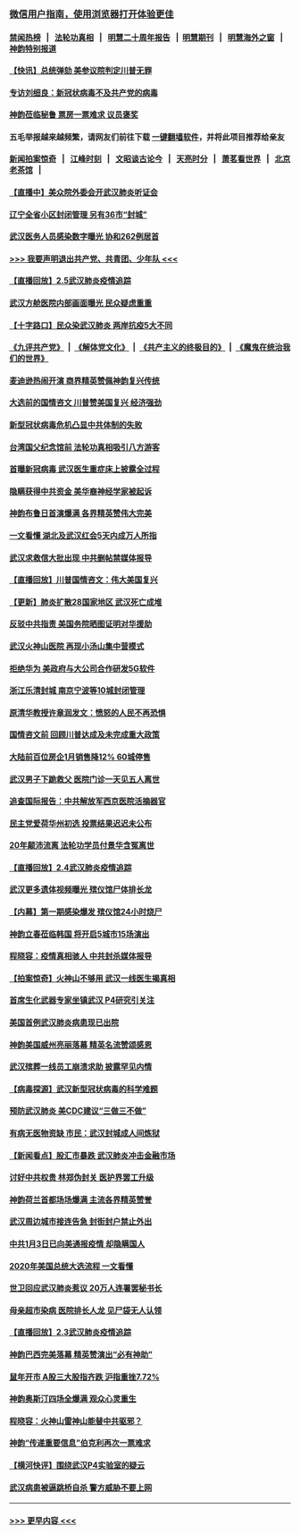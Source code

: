 ### [微信用户指南，使用浏览器打开体验更佳](https://github.com/gfw-breaker/banned-news1/blob/master/indexes/wechat-guide.md?t=0)
#### [禁闻热榜](热点新闻.md?t=0)  &nbsp;&nbsp;|&nbsp;&nbsp; [法轮功真相](https://github.com/gfw-breaker/truth/blob/master/README.md?t=0) &nbsp;&nbsp;|&nbsp;&nbsp; [明慧二十周年报告](https://github.com/gfw-breaker/mh-reports/blob/master/README.md?t=0) &nbsp;&nbsp;|&nbsp;&nbsp;[明慧期刊](https://github.com/gfw-breaker/mh-qikan) &nbsp;&nbsp;|&nbsp;&nbsp; [明慧海外之窗](https://github.com/gfw-breaker/mh-news/blob/master/README.md?t=0) &nbsp;&nbsp;|&nbsp;&nbsp; [神韵特别报道](https://github.com/gfw-breaker/mh-news/blob/master/shenyun.md?t=0)
#### [【快讯】总统弹劾 美参议院判定川普无罪](../pages/nf4514/n11847316.md?t=02060755) 
#### [专访刘细良：新冠状病毒不及共产党的病毒](../pages/nf4514/n11847164.md?t=02060755) 
#### [神韵莅临秘鲁 票房一票难求 议员褒奖](../pages/nf4514/n11847036.md?t=02060755) 
#### 五毛举报越来越频繁，请网友们前往下载 [一键翻墙软件](https://github.com/gfw-breaker/ssr-accounts)，并将此项目推荐给亲友
#### [新闻拍案惊奇](https://github.com/gfw-breaker/banned-news1/blob/master/pages/link4.md) &nbsp;&nbsp;|&nbsp;&nbsp; [江峰时刻](https://github.com/gfw-breaker/banned-news1/blob/master/pages/link4.md) &nbsp;&nbsp;|&nbsp;&nbsp; [文昭谈古论今](https://github.com/gfw-breaker/banned-news1/blob/master/pages/link4.md) &nbsp;&nbsp;|&nbsp;&nbsp; [天亮时分](https://github.com/gfw-breaker/banned-news1/blob/master/pages/link4.md) &nbsp;&nbsp;|&nbsp;&nbsp; [萧茗看世界](https://github.com/gfw-breaker/banned-news1/blob/master/pages/link4.md) &nbsp;&nbsp;|&nbsp;&nbsp; [北京老茶馆](https://github.com/gfw-breaker/banned-news1/blob/master/pages/link4.md) &nbsp;&nbsp;|&nbsp;&nbsp; 
#### [【直播中】美众院外委会开武汉肺炎听证会](../pages/nf4514/n11846727.md?t=02060755) 
#### [辽宁全省小区封闭管理 另有36市“封城”](../pages/nf4514/n11846879.md?t=02060755) 
#### [武汉医务人员感染数字曝光 协和262例居首](../pages/nf4514/n11846742.md?t=02060755) 
#### [>>> 我要声明退出共产党、共青团、少年队 <<<](https://github.com/begood0513/goodnews/blob/master/quit/letter.md) 
#### [【直播回放】2.5武汉肺炎疫情追踪](../pages/nf4514/n11846437.md?t=02060755) 
#### [武汉方舱医院内部画面曝光 民众疑虑重重](../pages/nf4514/n11846442.md?t=02060755) 
#### [【十字路口】民众染武汉肺炎 两岸抗疫5大不同](../pages/nf4514/n11845264.md?t=02060755) 
#### [《九评共产党》](https://github.com/begood0513/9ping.md/blob/master/README.md) &nbsp;|&nbsp; [《解体党文化》](../../../../jtdwh.md/blob/master/README.md)  &nbsp;|&nbsp; [《共产主义的终极目的》](../../../../gczydzjmd.md/blob/master/README.md) &nbsp;|&nbsp; [《魔鬼在统治我们的世界》](../../../../mgztzwmdsj.md/blob/master/README.md) 
#### [麦迪逊热闹开演 商界精英赞佩神韵复兴传统](../pages/nf4514/n11846113.md?t=02060755) 
#### [大选前的国情咨文 川普赞美国复兴 经济强劲](../pages/nf4514/n11845526.md?t=02060755) 
#### [新型冠状病毒危机凸显中共体制的失败](../pages/nf4514/n11844970.md?t=02060755) 
#### [台湾国父纪念馆前 法轮功真相吸引八方游客](../pages/nf4514/n11843885.md?t=02060755) 
#### [首曝新冠病毒 武汉医生重症床上披露全过程](../pages/nf4514/n11845150.md?t=02060755) 
#### [隐瞒获得中共资金 美华裔神经学家被起诉](../pages/nf4514/n11844879.md?t=02060755) 
#### [神韵布鲁日首演爆满 各界精英赞伟大完美](../pages/nf4514/n11845302.md?t=02060755) 
#### [一文看懂 湖北及武汉红会5天内成万人所指](../pages/nf4514/n11844315.md?t=02060755) 
#### [武汉求救信大批出现 中共删帖禁媒体报导](../pages/nf4514/n11845064.md?t=02060755) 
#### [【直播回放】川普国情咨文：伟大美国复兴](../pages/nf4514/n11842079.md?t=02060755) 
#### [【更新】肺炎扩散28国家地区 武汉死亡成堆](../pages/nf4514/n11801312.md?t=02060755) 
#### [反驳中共指责 美国务院晒图证明对华援助](../pages/nf4514/n11844859.md?t=02060755) 
#### [武汉火神山医院 再现小汤山集中营模式](../pages/nf4514/n11844763.md?t=02060755) 
#### [拒绝华为 美政府与大公司合作研发5G软件](../pages/nf4514/n11844625.md?t=02060755) 
#### [浙江乐清封城 南京宁波等10城封闭管理](../pages/nf4514/n11844464.md?t=02060755) 
#### [原清华教授许章润发文：愤怒的人民不再恐惧](../pages/nf4514/n11844347.md?t=02060755) 
#### [国情咨文前 回顾川普达成及未完成重大政策](../pages/nf4514/n11844581.md?t=02060755) 
#### [大陆前百位房企1月销售降12% 60城停售](../pages/nf4514/n11844398.md?t=02060755) 
#### [武汉男子下跪救父 医院门诊一天见五人离世](../pages/nf4514/n11844073.md?t=02060755) 
#### [追查国际报告：中共解放军西京医院活摘器官](../pages/nf4514/n11838359.md?t=02060755) 
#### [民主党爱荷华州初选 投票结果迟迟未公布](../pages/nf4514/n11844207.md?t=02060755) 
#### [20年颠沛流离 法轮功学员付景华含冤离世](../pages/nf4514/n11841986.md?t=02060755) 
#### [【直播回放】2.4武汉肺炎疫情追踪](../pages/nf4514/n11844032.md?t=02060755) 
#### [武汉更多遗体视频曝光 殡仪馆尸体排长龙](../pages/nf4514/n11844057.md?t=02060755) 
#### [【内幕】第一期感染爆发 殡仪馆24小时烧尸](../pages/nf4514/n11843944.md?t=02060755) 
#### [神韵立春莅临韩国 将开启5城市15场演出](../pages/nf4514/n11843781.md?t=02060755) 
#### [程晓容：疫情真相骇人 中共封杀媒体报导](../pages/nf4514/n11843546.md?t=02060755) 
#### [【拍案惊奇】火神山不够用 武汉一线医生揭真相](../pages/nf4514/n11842682.md?t=02060755) 
#### [首席生化武器专家坐镇武汉 P4研究引关注](../pages/nf4514/n11842412.md?t=02060755) 
#### [美国首例武汉肺炎病患现已出院](../pages/nf4514/n11842740.md?t=02060755) 
#### [神韵美国威州亮丽落幕 精英名流赞颂感恩](../pages/nf4514/n11842912.md?t=02060755) 
#### [武汉殡葬一线员工崩溃求助 披露罕见内情](../pages/nf4514/n11842482.md?t=02060755) 
#### [【病毒探源】武汉新型冠状病毒的科学难题](../pages/nf4514/n11842176.md?t=02060755) 
#### [预防武汉肺炎 美CDC建议“三做三不做”](../pages/nf4514/n11842700.md?t=02060755) 
#### [有病无医物资缺 市民：武汉封城成人间炼狱](../pages/nf4514/n11839878.md?t=02060755) 
#### [【新闻看点】股汇市暴跌 武汉肺炎冲击金融市场](../pages/nf4514/n11842216.md?t=02060755) 
#### [讨好中共权贵 林郑伪封关 医护界罢工升级](../pages/nf4514/n11842359.md?t=02060755) 
#### [神韵荷兰首都场场爆满 主流各界精英赞誉](../pages/nf4514/n11842287.md?t=02060755) 
#### [武汉周边城市接连告急 封街封户禁止外出](../pages/nf4514/n11842277.md?t=02060755) 
#### [中共1月3日已向美通报疫情 却隐瞒国人](../pages/nf4514/n11841978.md?t=02060755) 
#### [2020年美国总统大选流程 一文看懂](../pages/nf4514/n11842056.md?t=02060755) 
#### [世卫回应武汉肺炎惹议 20万人连署罢秘书长](../pages/nf4514/n11841664.md?t=02060755) 
#### [母亲超市染病 医院排长人龙 见尸袋无人认领](../pages/nf4514/n11841762.md?t=02060755) 
#### [【直播回放】2.3武汉肺炎疫情追踪](../pages/nf4514/n11841577.md?t=02060755) 
#### [神韵巴西完美落幕 精英赞演出“必有神助”](../pages/nf4514/n11841240.md?t=02060755) 
#### [鼠年开市 A股三大股指齐跌 沪指重挫7.72%](../pages/nf4514/n11840461.md?t=02060755) 
#### [神韵奥斯汀四场全爆满 观众心灵重生](../pages/nf4514/n11841188.md?t=02060755) 
#### [程晓容：火神山雷神山能替中共驱邪？](../pages/nf4514/n11841031.md?t=02060755) 
#### [神韵“传递重要信息”伯克利再次一票难求](../pages/nf4514/n11841111.md?t=02060755) 
#### [【横河快评】围绕武汉P4实验室的疑云](../pages/nf4514/n11840494.md?t=02060755) 
#### [武汉病患被逼跳桥自杀 警方威胁不要上网](../pages/nf4514/n11838521.md?t=02060755) 

----
#### [ >>> 更早内容 <<< ](../indexes/nf4514-earlier.md)
